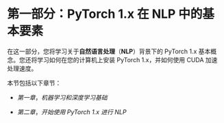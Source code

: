 # 第一部分：PyTorch 1.x 在 NLP 中的基本要素

在这一部分，您将学习关于**自然语言处理**（**NLP**）背景下的 PyTorch 1.x 基本概念。您还将学习如何在您的计算机上安装 PyTorch 1.x，并如何使用 CUDA 加速处理速度。

本节包括以下章节：

+   *第一章*，*机器学习和深度学习基础*

+   *第二章*，*开始使用 PyTorch 1.x 进行 NLP*
